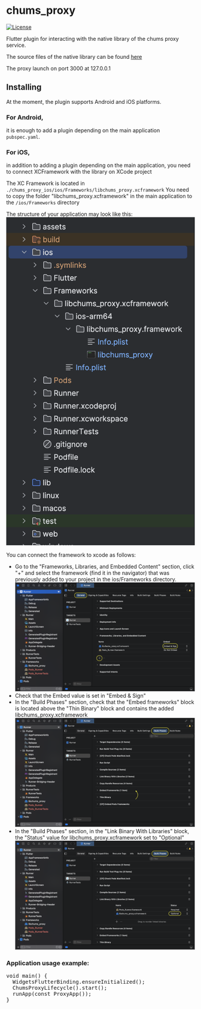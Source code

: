 # chums_proxy

[![License](https://img.shields.io/badge/License-Apache_2.0-yellowgreen.svg)](https://opensource.org/licenses/Apache-2.0)

Flutter plugin for interacting with the native library of the chums proxy service.

The source files of the native library can be found [here](https://github.com/Chums-Team/chums-proxy)

The proxy launch on port 3000 at 127.0.0.1 

## Installing

At the moment, the plugin supports Android and iOS platforms.

### For Android,

it is enough to add a plugin depending on the main application `pubspec.yaml`.

### For iOS,

in addition to adding a plugin depending on the main application,
you need to connect XCFramework with the library on XCode project

The XC Framework is located in `./chums_proxy_ios/ios/Frameworks/libchums_proxy.xcframework`
You need to copy the folder "libchums_proxy.xcframework"
in the main application to the `/ios/Frameworks` directory

The structure of your application may look like this:
![Screen 1](./4.png)


You can connect the framework to xcode as follows:

* Go to the "Frameworks, Libraries, and Embedded Content" section, click "+" and select the framework (find it in the navigator) that was previously added to your project in the ios/Frameworks directory. ![Screen 1](./1.png)
* Check that the Embed value is set in "Embed & Sign"
* In the "Build Phases" section, check that the "Embed frameworks" block is located above the "Thin Binary" block and contains the added libchums_proxy.xcframework ![Screen 2](./2.png)
* In the "Build Phases" section, in the "Link Binary With Libraries" block, the "Status" value for libchums_proxy.xcframework set to "Optional" ![Screen 3](./3.png)

### Application usage example:

<pre>
void main() {
  WidgetsFlutterBinding.ensureInitialized();
  ChumsProxyLifecycle().start();
  runApp(const ProxyApp());
}
</pre>
